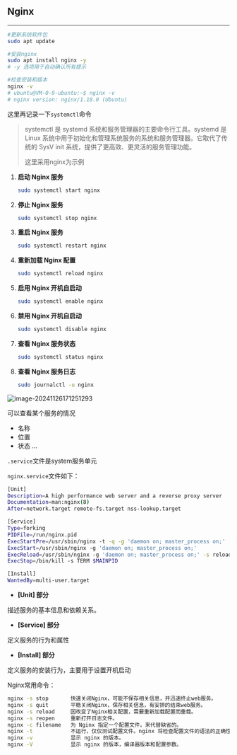 ## Nginx

---

```bash
#更新系统软件包
sudo apt update

#安装nginx
sudo apt install nginx -y 
# -y 选项用于自动确认所有提示

#检查安装和版本
nginx -v
# ubuntu@VM-0-9-ubuntu:~$ nginx -v
# nginx version: nginx/1.18.0 (Ubuntu)
```

这里再记录一下`systemctl`命令

> systemctl 是 systemd 系统和服务管理器的主要命令行工具。systemd 是 Linux 系统中用于初始化和管理系统服务的系统和服务管理器。它取代了传统的 SysV init 系统，提供了更高效、更灵活的服务管理功能。
>
> 这里采用nginx为示例

1. **启动 Nginx 服务**
   
   ```bash
   sudo systemctl start nginx
   ```
   
2. **停止 Nginx 服务**
   ```bash
   sudo systemctl stop nginx
   ```

3. **重启 Nginx 服务**
   ```bash
   sudo systemctl restart nginx
   ```

4. **重新加载 Nginx 配置**
   ```bash
   sudo systemctl reload nginx
   ```

5. **启用 Nginx 开机自启动**
   ```bash
   sudo systemctl enable nginx
   ```

6. **禁用 Nginx 开机自启动**
   ```bash
   sudo systemctl disable nginx
   ```

7. **查看 Nginx 服务状态**
   ```bash
   sudo systemctl status nginx
   ```

8. **查看 Nginx 服务日志**
   ```bash
   sudo journalctl -u nginx
   ```

![image-20241126171251293](https://gitee.com/bx33661/image/raw/master/path/image-20241126171251293.png)

可以查看某个服务的情况

- 名称
- 位置
- 状态  ...

`.service`文件是system服务单元

`nginx.service`文件如下：

```bash
[Unit]
Description=A high performance web server and a reverse proxy server
Documentation=man:nginx(8)
After=network.target remote-fs.target nss-lookup.target

[Service]
Type=forking
PIDFile=/run/nginx.pid
ExecStartPre=/usr/sbin/nginx -t -q -g 'daemon on; master_process on;'
ExecStart=/usr/sbin/nginx -g 'daemon on; master_process on;'
ExecReload=/usr/sbin/nginx -g 'daemon on; master_process on;' -s reload
ExecStop=/bin/kill -s TERM $MAINPID

[Install]
WantedBy=multi-user.target

```

- **[Unit] 部分**

描述服务的基本信息和依赖关系。

- **[Service] 部分**

定义服务的行为和属性

- **[Install] 部分**

定义服务的安装行为，主要用于设置开机启动





Nginx常用命令：

```bash
nginx -s stop       快速关闭Nginx，可能不保存相关信息，并迅速终止web服务。
nginx -s quit       平稳关闭Nginx，保存相关信息，有安排的结束web服务。
nginx -s reload     因改变了Nginx相关配置，需要重新加载配置而重载。
nginx -s reopen     重新打开日志文件。
nginx -c filename   为 Nginx 指定一个配置文件，来代替缺省的。
nginx -t            不运行，仅仅测试配置文件。nginx 将检查配置文件的语法的正确性，并尝试打开配置文件中所引用到的文件。
nginx -v            显示 nginx 的版本。
nginx -V            显示 nginx 的版本，编译器版本和配置参数。
```

